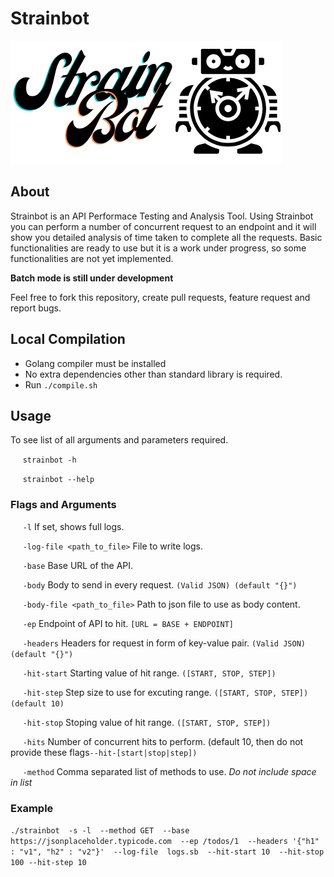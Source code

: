 # Strainbot

<img src="./images/Strainbot_logo.png">


## About
Strainbot is an API Performace Testing and Analysis Tool. Using Strainbot you can perform a number of concurrent request to an endpoint and it will show you detailed analysis of time taken to complete all the requests.
Basic functionalities are ready to use but it is a work under progress, so some functionalities are not yet implemented.

**Batch mode is still under development**

Feel free to fork this repository, create pull requests, feature request and report bugs.
## Local Compilation
- Golang compiler must be installed
- No extra dependencies other than standard library is required.
- Run `./compile.sh`

## Usage 
To see list of all arguments and parameters required.

&nbsp;&nbsp;&nbsp;&nbsp; `strainbot -h`  

&nbsp;&nbsp;&nbsp;&nbsp; `strainbot --help`

### Flags and Arguments

&nbsp;&nbsp;&nbsp;&nbsp; `-l` If set, shows full logs.

&nbsp;&nbsp;&nbsp;&nbsp; `-log-file <path_to_file>` File to write logs.

&nbsp;&nbsp;&nbsp;&nbsp; `-base` Base URL of the API.

&nbsp;&nbsp;&nbsp;&nbsp; `-body` Body to send in every request. `(Valid JSON) (default "{}")`

&nbsp;&nbsp;&nbsp;&nbsp; `-body-file <path_to_file>`  Path to json file to use as body content.

&nbsp;&nbsp;&nbsp;&nbsp; `-ep` Endpoint of API to hit. `[URL = BASE + ENDPOINT]`

&nbsp;&nbsp;&nbsp;&nbsp; `-headers`  Headers for request in form of key-value pair. `(Valid JSON) (default "{}")`

&nbsp;&nbsp;&nbsp;&nbsp; `-hit-start` Starting value of hit range. `([START, STOP, STEP])`

&nbsp;&nbsp;&nbsp;&nbsp; `-hit-step` Step size to use for excuting range. `([START, STOP, STEP]) (default 10)`

&nbsp;&nbsp;&nbsp;&nbsp; `-hit-stop` Stoping value of hit range. `([START, STOP, STEP])`

&nbsp;&nbsp;&nbsp;&nbsp; `-hits`  Number of concurrent hits to perform. (default 10, then do not provide these flags`--hit-[start|stop|step])`

&nbsp;&nbsp;&nbsp;&nbsp; `-method` Comma separated list of methods to use. *Do not include space in list*

### Example 

`./strainbot 
-s -l 
--method GET 
--base https://jsonplaceholder.typicode.com 
--ep /todos/1 
--headers '{"h1" : "v1", "h2" : "v2"}' 
--log-file  logs.sb 
--hit-start 10 
--hit-stop 100
--hit-step 10`
